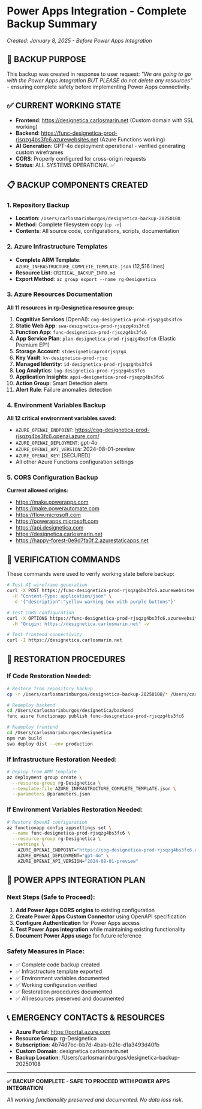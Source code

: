 # Power Apps Integration - Complete Backup Summary

_Created: January 8, 2025 - Before Power Apps Integration_

## 🎯 **BACKUP PURPOSE**

This backup was created in response to user request: _"We are going to go with the Power Apps integration BUT PLEASE do not delete any resources"_ - ensuring complete safety before implementing Power Apps connectivity.

## ✅ **CURRENT WORKING STATE**

- **Frontend**: https://designetica.carlosmarin.net (Custom domain with SSL working)
- **Backend**: https://func-designetica-prod-rjsqzg4bs3fc6.azurewebsites.net (Azure Functions working)
- **AI Generation**: GPT-4o deployment operational - verified generating custom wireframes
- **CORS**: Properly configured for cross-origin requests
- **Status**: ALL SYSTEMS OPERATIONAL ✅

## 📋 **BACKUP COMPONENTS CREATED**

### 1. Repository Backup

- **Location**: `/Users/carlosmarinburgos/designetica-backup-20250108`
- **Method**: Complete filesystem copy (`cp -r`)
- **Contents**: All source code, configurations, scripts, documentation

### 2. Azure Infrastructure Templates

- **Complete ARM Template**: `AZURE_INFRASTRUCTURE_COMPLETE_TEMPLATE.json` (12,516 lines)
- **Resource List**: `CRITICAL_BACKUP_INFO.md`
- **Export Method**: `az group export --name rg-Designetica`

### 3. Azure Resources Documentation

**All 11 resources in rg-Designetica resource group:**

1. **Cognitive Services** (OpenAI): `cog-designetica-prod-rjsqzg4bs3fc6`
2. **Static Web App**: `swa-designetica-prod-rjsqzg4bs3fc6`
3. **Function App**: `func-designetica-prod-rjsqzg4bs3fc6`
4. **App Service Plan**: `plan-designetica-prod-rjsqzg4bs3fc6` (Elastic Premium EP1)
5. **Storage Account**: `stdesigneticaprodrjsqzg4`
6. **Key Vault**: `kv-designetica-prod-rjsq`
7. **Managed Identity**: `id-designetica-prod-rjsqzg4bs3fc6`
8. **Log Analytics**: `log-designetica-prod-rjsqzg4bs3fc6`
9. **Application Insights**: `appi-designetica-prod-rjsqzg4bs3fc6`
10. **Action Group**: Smart Detection alerts
11. **Alert Rule**: Failure anomalies detection

### 4. Environment Variables Backup

**All 12 critical environment variables saved:**

- `AZURE_OPENAI_ENDPOINT`: https://cog-designetica-prod-rjsqzg4bs3fc6.openai.azure.com/
- `AZURE_OPENAI_DEPLOYMENT`: gpt-4o
- `AZURE_OPENAI_API_VERSION`: 2024-08-01-preview
- `AZURE_OPENAI_KEY`: [SECURED]
- All other Azure Functions configuration settings

### 5. CORS Configuration Backup

**Current allowed origins:**

- https://make.powerapps.com
- https://make.powerautomate.com
- https://flow.microsoft.com
- https://powerapps.microsoft.com
- https://api.designetica.com
- https://designetica.carlosmarin.net
- https://happy-forest-0e9d7fa0f.2.azurestaticapps.net

## 🧪 **VERIFICATION COMMANDS**

These commands were used to verify working state before backup:

```bash
# Test AI wireframe generation
curl -X POST https://func-designetica-prod-rjsqzg4bs3fc6.azurewebsites.net/api/generate-wireframe \
  -H "Content-Type: application/json" \
  -d '{"description":"yellow warning box with purple buttons"}'

# Test CORS configuration
curl -X OPTIONS https://func-designetica-prod-rjsqzg4bs3fc6.azurewebsites.net/api/generate-wireframe \
  -H "Origin: https://designetica.carlosmarin.net" -v

# Test frontend connectivity
curl -I https://designetica.carlosmarin.net
```

## 🔄 **RESTORATION PROCEDURES**

### If Code Restoration Needed:

```bash
# Restore from repository backup
cp -r /Users/carlosmarinburgos/designetica-backup-20250108/* /Users/carlosmarinburgos/designetica/

# Redeploy backend
cd /Users/carlosmarinburgos/designetica/backend
func azure functionapp publish func-designetica-prod-rjsqzg4bs3fc6

# Redeploy frontend
cd /Users/carlosmarinburgos/designetica
npm run build
swa deploy dist --env production
```

### If Infrastructure Restoration Needed:

```bash
# Deploy from ARM template
az deployment group create \
  --resource-group rg-Designetica \
  --template-file AZURE_INFRASTRUCTURE_COMPLETE_TEMPLATE.json \
  --parameters @parameters.json
```

### If Environment Variables Restoration Needed:

```bash
# Restore OpenAI configuration
az functionapp config appsettings set \
  --name func-designetica-prod-rjsqzg4bs3fc6 \
  --resource-group rg-Designetica \
  --settings \
    AZURE_OPENAI_ENDPOINT="https://cog-designetica-prod-rjsqzg4bs3fc6.openai.azure.com/" \
    AZURE_OPENAI_DEPLOYMENT="gpt-4o" \
    AZURE_OPENAI_API_VERSION="2024-08-01-preview"
```

## 🎯 **POWER APPS INTEGRATION PLAN**

### Next Steps (Safe to Proceed):

1. **Add Power Apps CORS origins** to existing configuration
2. **Create Power Apps Custom Connector** using OpenAPI specification
3. **Configure Authentication** for Power Apps access
4. **Test Power Apps integration** while maintaining existing functionality
5. **Document Power Apps usage** for future reference

### Safety Measures in Place:

- ✅ Complete code backup created
- ✅ Infrastructure template exported
- ✅ Environment variables documented
- ✅ Working configuration verified
- ✅ Restoration procedures documented
- ✅ All resources preserved and documented

## 📞 **EMERGENCY CONTACTS & RESOURCES**

- **Azure Portal**: https://portal.azure.com
- **Resource Group**: rg-Designetica
- **Subscription**: 4b74d7bc-bb7d-4bab-b21c-d1a3493d40fb
- **Custom Domain**: designetica.carlosmarin.net
- **Backup Location**: /Users/carlosmarinburgos/designetica-backup-20250108

---

**✅ BACKUP COMPLETE - SAFE TO PROCEED WITH POWER APPS INTEGRATION**

_All working functionality preserved and documented. No data loss risk._

